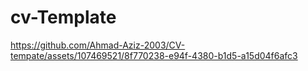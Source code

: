 # cv-Template


https://github.com/Ahmad-Aziz-2003/CV-tempate/assets/107469521/8f770238-e94f-4380-b1d5-a15d04f6afc3

